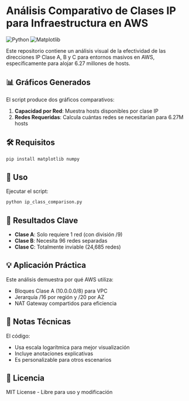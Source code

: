 # Análisis Comparativo de Clases IP para Infraestructura en AWS

![Python](https://img.shields.io/badge/Python-3.8%2B-blue)
![Matplotlib](https://img.shields.io/badge/Matplotlib-3.5%2B-orange)

Este repositorio contiene un análisis visual de la efectividad de las direcciones IP Clase A, B y C para entornos masivos en AWS, específicamente para alojar 6.27 millones de hosts.

## 📊 Gráficos Generados

El script produce dos gráficos comparativos:
1. **Capacidad por Red**: Muestra hosts disponibles por clase IP
2. **Redes Requeridas**: Calcula cuántas redes se necesitarían para 6.27M hosts

## 🛠 Requisitos

```bash
pip install matplotlib numpy
```

## 🚀 Uso

Ejecutar el script:
```bash
python ip_class_comparison.py
```

## 📌 Resultados Clave

- **Clase A**: Solo requiere 1 red (con división /9)
- **Clase B**: Necesita 96 redes separadas
- **Clase C**: Totalmente inviable (24,685 redes)

## 💡 Aplicación Práctica

Este análisis demuestra por qué AWS utiliza:
- Bloques Clase A (10.0.0.0/8) para VPC
- Jerarquía /16 por región y /20 por AZ
- NAT Gateway compartidos para eficiencia

## 📝 Notas Técnicas

El código:
- Usa escala logarítmica para mejor visualización
- Incluye anotaciones explicativas
- Es personalizable para otros escenarios

## 📄 Licencia

MIT License - Libre para uso y modificación
